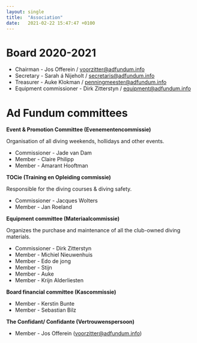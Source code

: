 ```yaml
---
layout: single
title:  "Association"
date:   2021-02-22 15:47:47 +0100
---
```


# Board 2020-2021

- Chairman - Jos Offerein / <voorzitter@adfundum.info>
- Secretary - Sarah á Nijeholt / <secretaris@adfundum.info>
- Treasurer - Auke Klokman / <penningmeester@adfundum.info>
- Equipment commissioner - Dirk Zitterstyn / <equipment@adfundum.info>

# Ad Fundum committees

**Event & Promotion Committee (Evenementencommissie)**

Organisation of all diving weekends, hollidays and other events.
- Commissioner - Jade van Dam
- Member - Claire Philipp
- Member - Amarant Hooftman

**TOCie (Training en Opleiding commissie)**

Responsible for the diving courses & diving safety.
- Commissioner - Jacques Wolters
- Member - Jan Roeland

**Equipment committee (Materiaalcommissie)**

Organizes the purchase and maintenance of all the club-owned diving materials.
- Commissioner - Dirk Zitterstyn
- Member - Michiel Nieuwenhuis
- Member - Edo de jong
- Member - Stijn
- Member - Auke
- Member - Krijn Alderliesten

**Board financial committee (Kascommissie)**

- Member - Kerstin Bunte
- Member - Sebastian Bilz

**The Confidant/ Confidante (Vertrouwenspersoon)**

- Member - Jos Offerein (voorzitter@adfundum.info)
